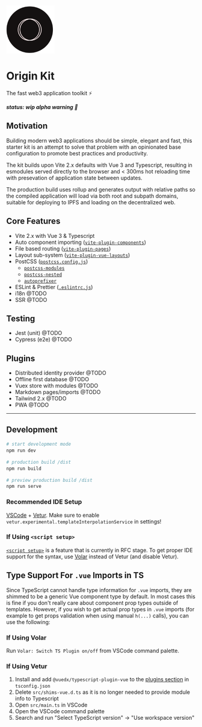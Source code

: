<img src='./src/assets/origin-logo.svg' width='128' height='128' alt='origin' />

# Origin Kit

The fast web3 application toolkit ⚡️

***status: wip alpha warning 🐉***

## Motivation
Building modern web3 applications should be simple, elegant and fast, this starter kit is an attempt to solve that problem with an opinionated base configuration to promote best practices and productivity.

The kit builds upon Vite 2.x defaults with Vue 3 and Typescript, resulting in esmodules served directly to the browser and < 300ms hot reloading time with presevation of application state between updates.

The production build uses rollup and generates output with relative paths so the compiled application will load via both root and subpath domains, suitable for deploying to IPFS and loading on the decentralized web.

## Core Features 
- Vite 2.x with Vue 3 & Typescript
- Auto component importing ([`vite-plugin-components`](https://github.com/antfu/vite-plugin-components))
- File based routing ([`vite-plugin-pages`](https://github.com/hannoeru/vite-plugin-pages))
- Layout sub-system ([`vite-plugin-vue-layouts`](https://github.com/JohnCampionJr/vite-plugin-vue-layouts))
- PostCSS ([`postcss.config.js`](https://vitejs.dev/guide/features.html#postcss))
  - [`postcss-modules`](https://github.com/madyankin/postcss-modules)
  - [`postcss-nested`](https://github.com/postcss/postcss-nested)
  - [`autoprefixer`](https://github.com/postcss/autoprefixer)
- ESLint & Prettier ([`.eslintrc.js`](.eslintrc.js))
- i18n @TODO
- SSR @TODO

## Testing
- Jest (unit) @TODO
- Cypress (e2e) @TODO

## Plugins
- Distributed identity provider @TODO
- Offline first database @TODO
- Vuex store with modules @TODO
- Markdown pages/imports @TODO
- Tailwind 2.x @TODO
- PWA @TODO

---

## Development

```bash
# start development mode
npm run dev
```

```bash
# production build /dist
npm run build
```

```bash
# preview production build /dist
npm run serve
```
### Recommended IDE Setup

[VSCode](https://code.visualstudio.com/) + [Vetur](https://marketplace.visualstudio.com/items?itemName=octref.vetur). Make sure to enable `vetur.experimental.templateInterpolationService` in settings!

### If Using `<script setup>`

[`<script setup>`](https://github.com/vuejs/rfcs/pull/227) is a feature that is currently in RFC stage. To get proper IDE support for the syntax, use [Volar](https://marketplace.visualstudio.com/items?itemName=johnsoncodehk.volar) instead of Vetur (and disable Vetur).

## Type Support For `.vue` Imports in TS

Since TypeScript cannot handle type information for `.vue` imports, they are shimmed to be a generic Vue component type by default. In most cases this is fine if you don't really care about component prop types outside of templates. However, if you wish to get actual prop types in `.vue` imports (for example to get props validation when using manual `h(...)` calls), you can use the following:

### If Using Volar

Run `Volar: Switch TS Plugin on/off` from VSCode command palette.

### If Using Vetur

1. Install and add `@vuedx/typescript-plugin-vue` to the [plugins section](https://www.typescriptlang.org/tsconfig#plugins) in `tsconfig.json`
2. Delete `src/shims-vue.d.ts` as it is no longer needed to provide module info to Typescript
3. Open `src/main.ts` in VSCode
4. Open the VSCode command palette
5. Search and run "Select TypeScript version" -> "Use workspace version"
